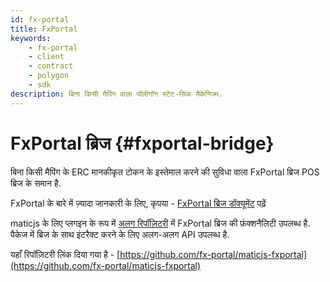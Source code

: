 ```yaml
---
id: fx-portal
title: FxPortal
keywords:
    - fx-portal
    - client
    - contract
    - polygon
    - sdk
description: बिना किसी मैपिंग वाला पॉलीगॉन स्टेट-सिंक मैकेनिज्म.
---
```


# FxPortal ब्रिज {#fxportal-bridge}

बिना किसी मैपिंग के ERC मानकीकृत टोकन के इस्तेमाल करने की सुविधा वाला FxPortal ब्रिज POS ब्रिज के समान है.

FxPortal के बारे में ज़्यादा जानकारी के लिए, कृपया - [FxPortal ब्रिज डॉक्यूमेंट](https://docs.polygon.technology/docs/develop/l1-l2-communication/fx-portal) पढ़ें

maticjs के लिए प्लगइन के रूप में [अलग रिपॉज़िटरी](https://github.com/fx-portal/maticjs-fxportal) में FxPortal ब्रिज की फ़ंक्शनैलिटी उपलब्ध है. पैकेज में ब्रिज के साथ इंटरैक्ट करने के लिए अलग-अलग API उपलब्ध है.

यहाँ रिपॉज़िटरी लिंक दिया गया है - [https://github.com/fx-portal/maticjs-fxportal](https://github.com/fx-portal/maticjs-fxportal)
